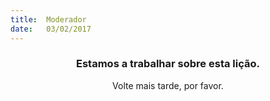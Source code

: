 ```yaml
---
title:  Moderador
date:   03/02/2017
---
```


### <center>Estamos a trabalhar sobre esta lição.</center>
<center>Volte mais tarde, por favor.</center>